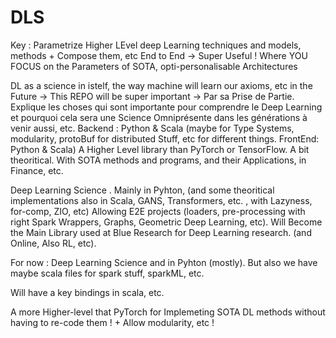 # DLS 
Key : Parametrize Higher LEvel deep Learning techniques and models, methods + Compose them, etc End to End -> Super Useful !
Where YOU FOCUS on the Parameters of SOTA, opti-personalisable Architectures

DL as a science in istelf, the way machine will learn our axioms, etc in the Future -> This REPO will be super important -> Par sa Prise de Partie. 
Explique les choses qui sont importante pour comprendre le Deep Learning et pourquoi cela sera une Science Omniprésente dans les générations à venir aussi, etc. 
Backend : Python & Scala (maybe for Type Systems, modularity, protoBuf for distributed Stuff, etc for different things. FrontEnd: Python & Scala)
A Higher Level library than PyTorch or TensorFlow. A bit theoritical. With SOTA methods and programs, and their Applications, in Finance, etc. 


Deep Learning Science . Mainly in Pyhton, (and some theoritical implementations also in Scala, GANS, Transformers, etc. , with Lazyness, for-comp, ZIO, etc)
Allowing E2E projects (loaders, pre-processing with right Spark Wrappers, Graphs, Geometric Deep Learning, etc). 
Will Become the Main Library used at Blue Research for Deep Learning research. (and Online, Also RL, etc). 

For now : Deep Learning Science and in Pyhton (mostly). But also we have maybe scala files for spark stuff, sparkML, etc.

Will have a key bindings in scala, etc. 

A more Higher-level that PyTorch for Implemeting SOTA DL methods without having to re-code them ! + Allow modularity, etc !
